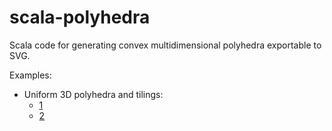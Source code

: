# scala-polyhedra
Scala code for generating convex multidimensional polyhedra exportable to SVG.

Examples:

- Uniform 3D polyhedra and tilings:
  - [1](https://idealistos.github.io/scala-polyhedra/UniformPoly3D-1angles.html)
  - [2](https://idealistos.github.io/scala-polyhedra/UniformPoly3D-2angles.html)
